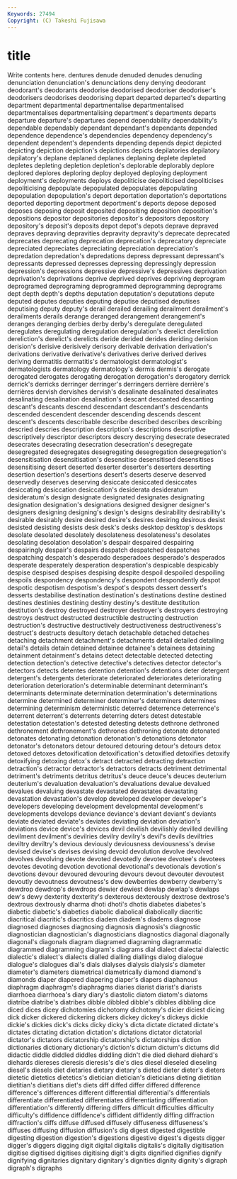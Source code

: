 ```yaml
---
Keywords: 27494 
Copyright: (C) Takeshi Fujisawa
---
```


# title

Write contents here.
dentures denude denuded denudes
denuding denunciation denunciation's denunciations deny denying deodorant deodorant's deodorants deodorise
deodorised deodoriser deodoriser's deodorisers deodorises deodorising depart departed departed's departing
department departmental departmentalise departmentalised departmentalises departmentalising department's departments departs departure
departure's departures depend dependability dependability's dependable dependably dependant dependant's dependants
depended dependence dependence's dependencies dependency dependency's dependent dependent's dependents depending
depends depict depicted depicting depiction depiction's depictions depicts depilatories depilatory
depilatory's deplane deplaned deplanes deplaning deplete depleted depletes depleting depletion
depletion's deplorable deplorably deplore deplored deplores deploring deploy deployed deploying
deployment deployment's deployments deploys depoliticise depoliticised depoliticises depoliticising depopulate depopulated
depopulates depopulating depopulation depopulation's deport deportation deportation's deportations deported deporting
deportment deportment's deports depose deposed deposes deposing deposit deposited depositing
deposition deposition's depositions depositor depositories depositor's depositors depository depository's deposit's
deposits depot depot's depots deprave depraved depraves depraving depravities depravity
depravity's deprecate deprecated deprecates deprecating deprecation deprecation's deprecatory depreciate depreciated
depreciates depreciating depreciation depreciation's depredation depredation's depredations depress depressant depressant's
depressants depressed depresses depressing depressingly depression depression's depressions depressive depressive's
depressives deprivation deprivation's deprivations deprive deprived deprives depriving deprogram deprogramed
deprograming deprogrammed deprogramming deprograms dept depth depth's depths deputation deputation's
deputations depute deputed deputes deputies deputing deputise deputised deputises deputising
deputy deputy's derail derailed derailing derailment derailment's derailments derails derange
deranged derangement derangement's deranges deranging derbies derby derby's deregulate deregulated
deregulates deregulating deregulation deregulation's derelict dereliction dereliction's derelict's derelicts deride
derided derides deriding derision derision's derisive derisively derisory derivable derivation
derivation's derivations derivative derivative's derivatives derive derived derives deriving dermatitis
dermatitis's dermatologist dermatologist's dermatologists dermatology dermatology's dermis dermis's derogate derogated
derogates derogating derogation derogation's derogatory derrick derrick's derricks derringer derringer's
derringers derrière derrière's derrières dervish dervishes dervish's desalinate desalinated desalinates
desalinating desalination desalination's descant descanted descanting descant's descants descend descendant
descendant's descendants descended descendent descender descending descends descent descent's descents
describable describe described describes describing descried descries description description's descriptions
descriptive descriptively descriptor descriptors descry descrying desecrate desecrated desecrates desecrating
desecration desecration's desegregate desegregated desegregates desegregating desegregation desegregation's desensitisation desensitisation's
desensitise desensitised desensitises desensitising desert deserted deserter deserter's deserters deserting
desertion desertion's desertions desert's deserts deserve deserved deservedly deserves deserving
desiccate desiccated desiccates desiccating desiccation desiccation's desiderata desideratum desideratum's design
designate designated designates designating designation designation's designations designed designer designer's
designers designing designing's design's designs desirability desirability's desirable desirably desire
desired desire's desires desiring desirous desist desisted desisting desists desk
desk's desks desktop desktop's desktops desolate desolated desolately desolateness desolateness's
desolates desolating desolation desolation's despair despaired despairing despairingly despair's despairs
despatch despatched despatches despatching despatch's desperado desperadoes desperado's desperados desperate
desperately desperation desperation's despicable despicably despise despised despises despising despite
despoil despoiled despoiling despoils despondency despondency's despondent despondently despot despotic
despotism despotism's despot's despots dessert dessert's desserts destabilise destination destination's
destinations destine destined destines destinies destining destiny destiny's destitute destitution
destitution's destroy destroyed destroyer destroyer's destroyers destroying destroys destruct destructed
destructible destructing destruction destruction's destructive destructively destructiveness destructiveness's destruct's destructs
desultory detach detachable detached detaches detaching detachment detachment's detachments detail
detailed detailing detail's details detain detained detainee detainee's detainees detaining
detainment detainment's detains detect detectable detected detecting detection detection's detective
detective's detectives detector detector's detectors detects detentes detention detention's detentions
deter detergent detergent's detergents deteriorate deteriorated deteriorates deteriorating deterioration deterioration's
determinable determinant determinant's determinants determinate determination determination's determinations determine determined
determiner determiner's determiners determines determining determinism deterministic deterred deterrence deterrence's
deterrent deterrent's deterrents deterring deters detest detestable detestation detestation's detested
detesting detests dethrone dethroned dethronement dethronement's dethrones dethroning detonate detonated
detonates detonating detonation detonation's detonations detonator detonator's detonators detour detoured
detouring detour's detours detox detoxed detoxes detoxification detoxification's detoxified detoxifies
detoxify detoxifying detoxing detox's detract detracted detracting detraction detraction's detractor
detractor's detractors detracts detriment detrimental detriment's detriments detritus detritus's deuce
deuce's deuces deuterium deuterium's devaluation devaluation's devaluations devalue devalued devalues
devaluing devastate devastated devastates devastating devastation devastation's develop developed developer
developer's developers developing development developmental development's developments develops deviance deviance's
deviant deviant's deviants deviate deviated deviate's deviates deviating deviation deviation's
deviations device device's devices devil devilish devilishly devilled devilling devilment
devilment's devilries devilry devilry's devil's devils deviltries deviltry deviltry's devious
deviously deviousness deviousness's devise devised devise's devises devising devoid devolution
devolve devolved devolves devolving devote devoted devotedly devotee devotee's devotees
devotes devoting devotion devotional devotional's devotionals devotion's devotions devour devoured
devouring devours devout devouter devoutest devoutly devoutness devoutness's dew dewberries
dewberry dewberry's dewdrop dewdrop's dewdrops dewier dewiest dewlap dewlap's dewlaps
dew's dewy dexterity dexterity's dexterous dexterously dextrose dextrose's dextrous dextrously
dharma dhoti dhoti's dhotis diabetes diabetes's diabetic diabetic's diabetics diabolic
diabolical diabolically diacritic diacritical diacritic's diacritics diadem diadem's diadems diagnose
diagnosed diagnoses diagnosing diagnosis diagnosis's diagnostic diagnostician diagnostician's diagnosticians diagnostics
diagonal diagonally diagonal's diagonals diagram diagramed diagraming diagrammatic diagrammed diagramming
diagram's diagrams dial dialect dialectal dialectic dialectic's dialect's dialects dialled
dialling diallings dialog dialogue dialogue's dialogues dial's dials dialyses dialysis
dialysis's diameter diameter's diameters diametrical diametrically diamond diamond's diamonds diaper
diapered diapering diaper's diapers diaphanous diaphragm diaphragm's diaphragms diaries diarist
diarist's diarists diarrhoea diarrhoea's diary diary's diastolic diatom diatom's diatoms
diatribe diatribe's diatribes dibble dibbled dibble's dibbles dibbling dice diced
dices dicey dichotomies dichotomy dichotomy's dicier diciest dicing dick dicker
dickered dickering dickers dickey dickey's dickeys dickie dickie's dickies dick's
dicks dicky dicky's dicta dictate dictated dictate's dictates dictating dictation
dictation's dictations dictator dictatorial dictator's dictators dictatorship dictatorship's dictatorships diction
dictionaries dictionary dictionary's diction's dictum dictum's dictums did didactic diddle
diddled diddles diddling didn't die died diehard diehard's diehards diereses
dieresis dieresis's die's dies diesel dieseled dieseling diesel's diesels diet
dietaries dietary dietary's dieted dieter dieter's dieters dietetic dietetics dietetics's
dietician dietician's dieticians dieting dietitian dietitian's dietitians diet's diets diff
diffed differ differed difference difference's differences different differential differential's differentials
differentiate differentiated differentiates differentiating differentiation differentiation's differently differing differs difficult
difficulties difficulty difficulty's diffidence diffidence's diffident diffidently diffing diffraction diffraction's
diffs diffuse diffused diffusely diffuseness diffuseness's diffuses diffusing diffusion diffusion's
dig digest digested digestible digesting digestion digestion's digestions digestive digest's
digests digger digger's diggers digging digit digital digitalis digitalis's digitally
digitisation digitise digitised digitises digitising digit's digits dignified dignifies dignify
dignifying dignitaries dignitary dignitary's dignities dignity dignity's digraph digraph's digraphs
